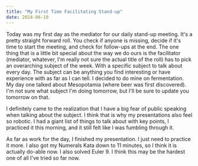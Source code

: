 ```yaml
---
title: "My First Time Facilitating Stand-up"
date: 2024-06-10
---
```


Today was my first day as the mediator for our daily stand-up meeting. It's a pretty straight forward roll. You check
if anyone is missing, decide if it's time to start the meeting, and check for follow-ups at the end. The one thing that
is a little bit special about the way we do ours is the facilitator (mediator, whatever, I'm really not sure the actual
title of the roll) has to pick an overarching subject of the week. With a specific subject to talk about every day. The 
subject can be anything you find interesting or have experience with as far as I can tell. I decided to do mine on 
fermentation. My day one talked about Mesopotamia (where beer was first discovered). I'm not sure what subject I'm doing
tomorrow, but I'll be sure to update you tomorrow on that.

I definitely came to the realization that I have a big fear of public speaking when talking about the subject. I think
that is why my presentations also feel so robotic. I had a giant list of things to talk about with key points, I 
practiced it this morning, and it still felt like I was fumbling through it.

As far as work for the day, I finished my presentation. I just need to practice it more. I also got my Numerals Kata 
down to 11 minutes, so I think it is actually do-able now. I also solved Euler 9. I think this may be the hardest one of 
all I've tried so far now.